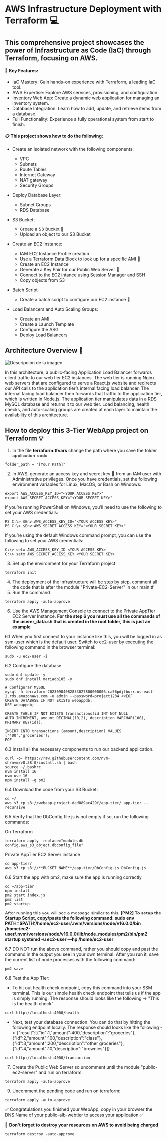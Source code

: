 # AWS Infrastructure Deployment with Terraform :computer:

## This comprehensive project showcases the power of Infrastructure as Code (IaC) through Terraform, focusing on AWS.

#### :pushpin: Key Features:

- IaC Mastery: Gain hands-on experience with Terraform, a leading IaC tool.
- AWS Expertise: Explore AWS services, provisioning, and configuration.
- Inventory Web App: Create a dynamic web application for managing an inventory system.
- Database Integration: Learn how to add, update, and retrieve items from a database.
- Full Functionality: Experience a fully operational system from start to finish.

#### :clipboard: This project shows how to do the following:

- Create an isolated network with the following components:
  
  - VPC
  - Subnets
  - Route Tables
  - Internet Gateway
  - NAT gateway
  - Security Groups
    
- Deploy Database Layer:
  
  - Subnet Groups
  - RDS Database

- S3 Bucket:

  - Create a S3 Bucket :file_folder:
  - Upload an object to our S3 Bucket

- Create an EC2 Instance:
    
  - IAM EC2 Instance Profile creation
  - Use a Terraform Data Block to look up for a specific AMI :mag_right:
  - Create an EC2 Instance
  - Generate a Key Pair for our Public Web Server :key:
  - Connect to the EC2 intance using Session Manager and SSH
  - Copy objects from S3
    
- Batch Script
  
  - Create a batch script to configure our EC2 instance :bookmark_tabs:
    
- Load Balancers and Auto Scaling Groups:
  
  - Create an AMI 
  - Create a Launch Template
  - Configure the ASG
  - Deploy Load Balancers

## Architecture Overview :mag_right:

<img src="https://miro.medium.com/v2/resize:fit:761/1*DvuvxEPeuCgjefJugj4Idg.jpeg" alt="Descripción de la imagen" />

In this architecture, a public-facing Application Load Balancer forwards client traffic to our web tier EC2 instances. The web tier is running Nginx web servers that are configured to serve a React.js website and redirects our API calls to the application tier’s internal facing load balancer. The internal facing load balancer then forwards that traffic to the application tier, which is written in Node.js. The application tier manipulates data in a RDS MySQL database and returns it to our web tier. Load balancing, health checks, and auto-scaling groups are created at each layer to maintain the availability of this architecture.

## How to deploy this 3-Tier WebApp project on Terraform :bulb:

1. In the file **terraform.tfvars** change the path where you save the folder application-code
```
folder_path = "[Your Path]"
```   
2. In AWS, generate an access key and secret key :key: from an IAM user with Administrative privileges. Once you have credentials, set the following environment variables for Linux, MacOS, or Bash on Windows:
```
export AWS_ACCESS_KEY_ID="<YOUR ACCESS KEY>"
export AWS_SECRET_ACCESS_KEY="<YOUR SECRET KEY>"
```
If you’re running PowerShell on Windows, you’ll need to use the following to set your AWS credentials:
```
PS C:\> $Env:AWS_ACCESS_KEY_ID="<YOUR ACCESS KEY>"
PS C:\> $Env:AWS_SECRET_ACCESS_KEY="<YOUR SECRET KEY>"
```
If you’re using the default Windows command prompt, you can use the following to set your AWS credentials:
```
C:\> setx AWS_ACCESS_KEY_ID <YOUR ACCESS KEY>
C:\> setx AWS_SECRET_ACCESS_KEY <YOUR SECRET KEY>
```
3. Set up the environment for your Terraform project
```
terraform init
```
4. The deployment of the infrastructure will be step by step, comment all the code that is after the module "Private-EC2-Server" in our main.tf 
5. Run the command
```
terraform apply -auto-approve
```
6. Use the AWS Management Console to connect to the Private AppTier EC2 Server Instance.
**For the step 6 you must use all the commands of the userer_data.sh that is created in the root folder, this is just an example**

6.1 When you first connect to your instance like this, you will be logged in as ssm-user which is the default user. Switch to ec2-user by executing the following command in the browser terminal:
```
sudo -u ec2-user -i
```
6.2 Configure the database
```
sudo dnf update -y
sudo dnf install mariadb105 -y

# Configurar MySQL
mysql -h terraform-20230904082833027800000006.ca56pdjfburr.us-east-1.rds.amazonaws.com -u admin --password=project1234 <<EOF
CREATE DATABASE IF NOT EXISTS webappdb;
USE webappdb;

CREATE TABLE IF NOT EXISTS transactions(id INT NOT NULL AUTO_INCREMENT, amount DECIMAL(10,2), description VARCHAR(100), PRIMARY KEY(id));

INSERT INTO transactions (amount,description) VALUES ('400','groceries');
EOF
```   
6.3  Install all the necessary components to run our backend application. 
```
curl -o- https://raw.githubusercontent.com/nvm-sh/nvm/v0.38.0/install.sh | bash
source ~/.bashrc
nvm install 16
nvm use 16
npm install -g pm2
```
6.4  Download the code from your S3 Bucket:
```
cd ~/
aws s3 cp s3://webapp-project-ded089ac429f/app-tier/ app-tier --recursive
```
6.5 Verify that the DbConfig file.js is not empty if so, run the following commands:

On Terraform
```
terraform apply -replace="module.db-config.aws_s3_object.dbconfig_file"
```
Private AppTier EC2 Server instance
```
cd app-tier/
aws s3 cp s3://**BUCKET_NAME**/app-tier/DbConfig.js DbConfig.js 
```
6.6 Start the app with pm2, make sure the app is running correctly
```
cd ~/app-tier
npm install
pm2 start index.js
pm2 list
pm2 startup
```
After running this you will see a message similar to this.
**[PM2] To setup the Startup Script, copy/paste the following command: sudo env PATH=$PATH:/home/ec2-user/.nvm/versions/node/v16.0.0/bin /home/ec2-user/.nvm/versions/node/v16.0.0/lib/node_modules/pm2/bin/pm2 startup systemd -u ec2-user —hp /home/ec2-user**

6.7 DO NOT run the above command, rather you should copy and past the command in the output you see in your own terminal. After you run it, save the current list of node processes with the following command:
```
pm2 save
```
6.8 Test the App Tier:
- To hit out health check endpoint, copy this command into your SSM terminal. This is our simple health check endpoint that tells us if the app is simply running. The response should looks like the following -> "This is the health check"
```
curl http://localhost:4000/health
```
- Next, test your database connection. You can do that by hitting the following endpoint locally. The response should looks like the following -> {"result":[{"id":1,"amount":400,"description":"groceries"},{"id":2,"amount":100,"description":"class"},{"id":3,"amount":200,"description":"other groceries"},{"id":4,"amount":10,"description":"brownies"}]}
```
curl http://localhost:4000/transaction
```
7. Create the Public Web Server so uncomment until the module "public-ec2-server" and run on terraform:
```
terraform apply -auto-approve
```
9. Uncomment the pending code and run on terraform:
```
terraform apply -auto-approve
```

:white_check_mark: Congratulations you finished your WebApp, copy in your browser the DNS Name of your public-alb-webtier to access your application :white_check_mark:

:triangular_flag_on_post:
**Don't forget to destroy your resources on AWS to avoid being charged**
```
terraform destroy -auto-approve
```

